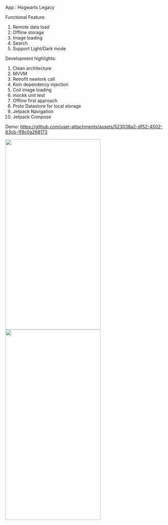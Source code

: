 App : Hogwarts Legacy

Functional Feature: 
  1. Remote data load
  2. Offline storage
  3. Image loading
  4. Search
  5. Support Light/Dark mode

Development highlights:
  1. Clean architecture
  2. MVVM
  3. Retrofit newtork call
  4. Koin dependency injection
  5. Coil image loading
  6. mockk unit test
  7. Offline first approach
  8. Proto Datastore for local storage
  9. Jetpack Navigation
  10. Jetpack Compose

Demo:
https://github.com/user-attachments/assets/523038a2-df52-4502-83cb-1f8c0a268173

<img src="https://github.com/user-attachments/assets/cb5b3bd0-1fc6-4660-b0d7-42947a81605e"  width="300" height="600">
<img src="https://github.com/user-attachments/assets/a26d0825-f0fe-4c73-afee-4c707f175d8d"  width="300" height="600">


